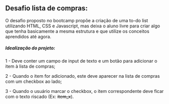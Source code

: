 ## Desafio lista de compras:

O desafio proposto no bootcamp propõe a criação de uma to-do list utilizando HTML, CSS e Javascript, mas deixa o aluno livre para criar algo que tenha basicamente a mesma estrutura e que utilize os conceitos aprendidos até agora.



##### Idealização do projeto:

1 - Deve conter um campo de input de texto e um botão para adicionar o item à lista de compras;

2 - Quando o item for adicionado, este deve aparecer na lista de compras com um checkbox ao lado;

3 - Quando o usuário marcar o checkbox, o item correspondente deve ficar com o texto riscado (Ex: <s>item_x</s>).

